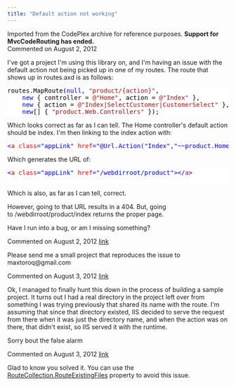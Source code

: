 ```yaml
---
title: "Default action not working"
---
```

<div class="note">
   Imported from the CodePlex archive for reference purposes. <b>Support for MvcCodeRouting has ended.</b></div>
<div id="post894513" class="discussion-comment op">
   <div class="discussion-header">Commented on 
      <time datetime="2012-08-02T01:31:38.683-07:00" title="2012-08-02T01:31:38.683-07:00">August 2, 2012</time>
   </div>
   <div class="discussion-message">
<p>I've got a project I'm using this library on, and I'm having an issue with the default action not being picked up in one of my routes. The route that shows up in routes.axd is as follows:</p>
<p></p>
<div style="color:black; background-color:white">
<pre>routes.MapRoute(<span style="color:blue">null</span>, <span style="color:#a31515">&quot;product/{action}&quot;</span>, 
    <span style="color:blue">new</span> { controller = <span style="color:#a31515">@&quot;Home&quot;</span>, action = <span style="color:#a31515">@&quot;Index&quot;</span> }, 
    <span style="color:blue">new</span> { action = <span style="color:#a31515">@&quot;Index|SelectCustomer|CustomerSelect&quot;</span> }, 
    <span style="color:blue">new</span>[] { <span style="color:#a31515">&quot;product.Web.Controllers&quot;</span> });
</pre>
</div>
<p></p>
<p>Which looks correct as far as I can tell. The Home controller's default action should be index. I'm then linking to the index action with:</p>
<p></p>
<div style="color:black; background-color:white">
<pre><span style="color:blue">&lt;</span><span style="color:#a31515">a</span> <span style="color:red">class</span><span style="color:blue">=</span><span style="color:blue">&quot;appLink&quot;</span> <span style="color:red">href</span><span style="color:blue">=</span><span style="color:blue">&quot;@Url.Action(&quot;Index&quot;,&quot;~~product.Home&quot;)&quot;</span><span style="color:blue">&gt;</span><span style="color:blue">&lt;/</span><span style="color:#a31515">a</span><span style="color:blue">&gt;</span>
</pre>
</div>
<p></p>
<p>Which generates the URL of:</p>
<p></p>
<div style="color:black; background-color:white">
<pre><span style="color:blue">&lt;</span><span style="color:#a31515">a</span> <span style="color:red">class</span><span style="color:blue">=</span><span style="color:blue">&quot;appLink&quot;</span> <span style="color:red">href</span><span style="color:blue">=</span><span style="color:blue">&quot;/webdirroot/product&quot;</span><span style="color:blue">&gt;</span><span style="color:blue">&lt;/</span><span style="color:#a31515">a</span><span style="color:blue">&gt;</span>

</pre>
</div>
<p></p>
<p>Which is also, as far as I can tell, correct.</p>
<p>However, going to that URL results in a 404. But, going to&nbsp;/webdirroot/product/index returns the proper page.</p>
<p>Have I run into a bug, or am I missing something?</p>
</div>
</div>
<div id="post894666" class="discussion-comment">
   <div class="discussion-header">Commented on 
      <time datetime="2012-08-02T07:05:50.443-07:00" title="2012-08-02T07:05:50.443-07:00">August 2, 2012</time> <a href="#post894666" class="post-link">link</a></div>
   <div class="discussion-message"><p>Please send me a small project that reproduces the issue to maxtoroq@gmail.com</p></div>
</div>
<div id="post895216" class="discussion-comment">
   <div class="discussion-header">Commented on 
      <time datetime="2012-08-03T08:35:51.573-07:00" title="2012-08-03T08:35:51.573-07:00">August 3, 2012</time> <a href="#post895216" class="post-link">link</a></div>
   <div class="discussion-message"><p>Ok, I managed to finally hunt this down in the process of building a sample project. It turns out I had a real directory in the project left over from something I was trying previously that shared its name with the route. I'm assuming that since that directory existed, IIS decided to serve the request from there when it was just the directory name, and when the action was on there, that didn't exist, so IIS served it with the runtime.</p>
<p>Sorry bout the false alarm</p></div>
</div>
<div id="post895222" class="discussion-comment marked-as-answer">
   <div class="discussion-header">Commented on 
      <time datetime="2012-08-03T08:43:08.503-07:00" title="2012-08-03T08:43:08.503-07:00">August 3, 2012</time> <a href="#post895222" class="post-link">link</a></div>
   <div class="discussion-message"><p>Glad to know you solved it. You can use the <a href="http://msdn.microsoft.com/en-us/library/system.web.routing.routecollection.routeexistingfiles.aspx">RouteCollection.RouteExistingFiles</a>&nbsp;property to avoid this issue.</p></div>
</div>